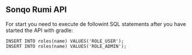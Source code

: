 ## Sonqo Rumi API

For start you need to execute de followint
SQL statements after you have started the API with gradle:

    INSERT INTO roles(name) VALUES('ROLE_USER');
    INSERT INTO roles(name) VALUES('ROLE_ADMIN');

